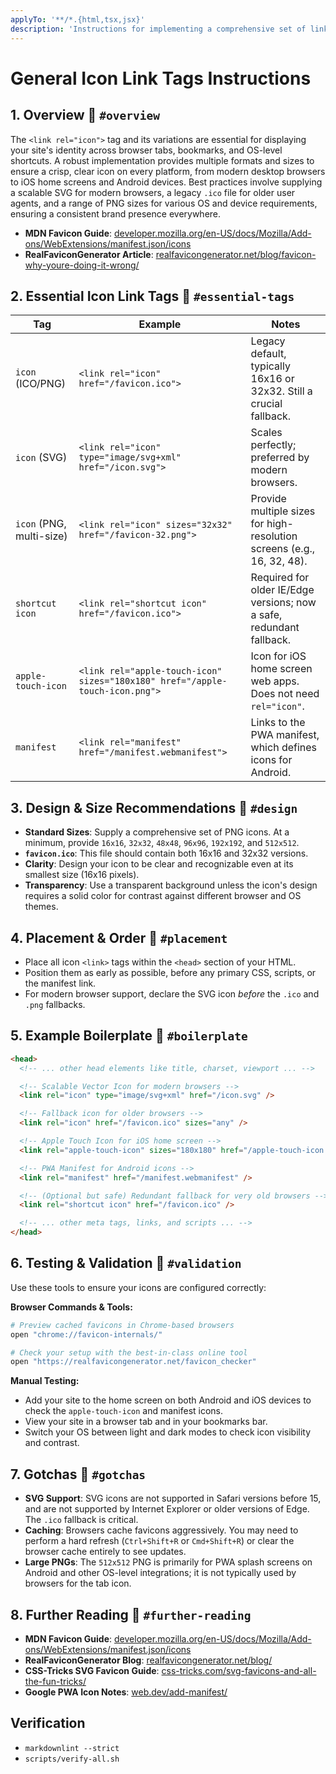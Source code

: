 ```yaml
---
applyTo: '**/*.{html,tsx,jsx}'
description: 'Instructions for implementing a comprehensive set of link tags for favicons and app icons across all platforms.'
---
```


# General Icon Link Tags Instructions

## 1. Overview 🔗 `#overview`

The `<link rel="icon">` tag and its variations are essential for displaying your site's identity across browser tabs, bookmarks, and OS-level shortcuts. A robust implementation provides multiple formats and sizes to ensure a crisp, clear icon on every platform, from modern desktop browsers to iOS home screens and Android devices. Best practices involve supplying a scalable SVG for modern browsers, a legacy `.ico` file for older user agents, and a range of PNG sizes for various OS and device requirements, ensuring a consistent brand presence everywhere.

- **MDN Favicon Guide**: [developer.mozilla.org/en-US/docs/Mozilla/Add-ons/WebExtensions/manifest.json/icons](https://developer.mozilla.org/en-US/docs/Mozilla/Add-ons/WebExtensions/manifest.json/icons)
- **RealFaviconGenerator Article**: [realfavicongenerator.net/blog/favicon-why-youre-doing-it-wrong/](https://realfavicongenerator.net/blog/favicon-why-youre-doing-it-wrong/)

## 2. Essential Icon Link Tags 🔗 `#essential-tags`

| Tag                      | Example                                                                      | Notes                                                                  |
| ------------------------ | ---------------------------------------------------------------------------- | ---------------------------------------------------------------------- |
| `icon` (ICO/PNG)         | `<link rel="icon" href="/favicon.ico">`                                      | Legacy default, typically 16x16 or 32x32. Still a crucial fallback.    |
| `icon` (SVG)             | `<link rel="icon" type="image/svg+xml" href="/icon.svg">`                    | Scales perfectly; preferred by modern browsers.                        |
| `icon` (PNG, multi-size) | `<link rel="icon" sizes="32x32" href="/favicon-32.png">`                     | Provide multiple sizes for high-resolution screens (e.g., 16, 32, 48). |
| `shortcut icon`          | `<link rel="shortcut icon" href="/favicon.ico">`                             | Required for older IE/Edge versions; now a safe, redundant fallback.   |
| `apple-touch-icon`       | `<link rel="apple-touch-icon" sizes="180x180" href="/apple-touch-icon.png">` | Icon for iOS home screen web apps. Does not need `rel="icon"`.         |
| `manifest`               | `<link rel="manifest" href="/manifest.webmanifest">`                         | Links to the PWA manifest, which defines icons for Android.            |

## 3. Design & Size Recommendations 🔗 `#design`

- **Standard Sizes**: Supply a comprehensive set of PNG icons. At a minimum, provide `16x16`, `32x32`, `48x48`, `96x96`, `192x192`, and `512x512`.
- **`favicon.ico`**: This file should contain both 16x16 and 32x32 versions.
- **Clarity**: Design your icon to be clear and recognizable even at its smallest size (16x16 pixels).
- **Transparency**: Use a transparent background unless the icon's design requires a solid color for contrast against different browser and OS themes.

## 4. Placement & Order 🔗 `#placement`

- Place all icon `<link>` tags within the `<head>` section of your HTML.
- Position them as early as possible, before any primary CSS, scripts, or the manifest link.
- For modern browser support, declare the SVG icon _before_ the `.ico` and `.png` fallbacks.

## 5. Example Boilerplate 🔗 `#boilerplate`

```html
<head>
  <!-- ... other head elements like title, charset, viewport ... -->

  <!-- Scalable Vector Icon for modern browsers -->
  <link rel="icon" type="image/svg+xml" href="/icon.svg" />

  <!-- Fallback icon for older browsers -->
  <link rel="icon" href="/favicon.ico" sizes="any" />

  <!-- Apple Touch Icon for iOS home screen -->
  <link rel="apple-touch-icon" sizes="180x180" href="/apple-touch-icon.png" />

  <!-- PWA Manifest for Android icons -->
  <link rel="manifest" href="/manifest.webmanifest" />

  <!-- (Optional but safe) Redundant fallback for very old browsers -->
  <link rel="shortcut icon" href="/favicon.ico" />

  <!-- ... other meta tags, links, and scripts ... -->
</head>
```

## 6. Testing & Validation 🔗 `#validation`

Use these tools to ensure your icons are configured correctly:

**Browser Commands & Tools:**

```bash
# Preview cached favicons in Chrome-based browsers
open "chrome://favicon-internals/"

# Check your setup with the best-in-class online tool
open "https://realfavicongenerator.net/favicon_checker"
```

**Manual Testing:**

- Add your site to the home screen on both Android and iOS devices to check the `apple-touch-icon` and manifest icons.
- View your site in a browser tab and in your bookmarks bar.
- Switch your OS between light and dark modes to check icon visibility and contrast.

## 7. Gotchas 🔗 `#gotchas`

- **SVG Support**: SVG icons are not supported in Safari versions before 15, and are not supported by Internet Explorer or older versions of Edge. The `.ico` fallback is critical.
- **Caching**: Browsers cache favicons aggressively. You may need to perform a hard refresh (`Ctrl+Shift+R` or `Cmd+Shift+R`) or clear the browser cache entirely to see updates.
- **Large PNGs**: The `512x512` PNG is primarily for PWA splash screens on Android and other OS-level integrations; it is not typically used by browsers for the tab icon.

## 8. Further Reading 🔗 `#further-reading`

- **MDN Favicon Guide**: [developer.mozilla.org/en-US/docs/Mozilla/Add-ons/WebExtensions/manifest.json/icons](https://developer.mozilla.org/en-US/docs/Mozilla/Add-ons/WebExtensions/manifest.json/icons)
- **RealFaviconGenerator Blog**: [realfavicongenerator.net/blog/](https://realfavicongenerator.net/blog/)
- **CSS-Tricks SVG Favicon Guide**: [css-tricks.com/svg-favicons-and-all-the-fun-tricks/](https://css-tricks.com/svg-favicons-and-all-the-fun-tricks/)
- **Google PWA Icon Notes**: [web.dev/add-manifest/](https://web.dev/add-manifest/#icons)


## Verification

- `markdownlint --strict`
- `scripts/verify-all.sh`
